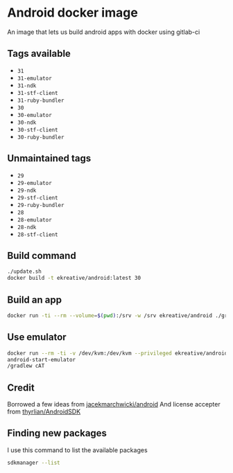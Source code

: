 # Android docker image

An image that lets us build android apps with docker using gitlab-ci

## Tags available

* `31`
* `31-emulator`
* `31-ndk`
* `31-stf-client`
* `31-ruby-bundler`
* `30`
* `30-emulator`
* `30-ndk`
* `30-stf-client`
* `30-ruby-bundler`

## Unmaintained tags

* `29`
* `29-emulator`
* `29-ndk`
* `29-stf-client`
* `29-ruby-bundler`
* `28`
* `28-emulator`
* `28-ndk`
* `28-stf-client`

## Build command

```bash
./update.sh
docker build -t ekreative/android:latest 30
```

## Build an app

```bash
docker run -ti --rm --volume=$(pwd):/srv -w /srv ekreative/android ./gradlew assemble
```

## Use emulator

```bash
docker run --rm -ti -v /dev/kvm:/dev/kvm --privileged ekreative/android
android-start-emulator
/gradlew cAT
```

## Credit

Borrowed a few ideas from [jacekmarchwicki/android](https://hub.docker.com/r/jacekmarchwicki/android/)
And license accepter from [thyrlian/AndroidSDK](https://github.com/thyrlian/AndroidSDK/blob/master/android-sdk/license_accepter.sh)

## Finding new packages

I use this command to list the available packages

```bash
sdkmanager --list
```
